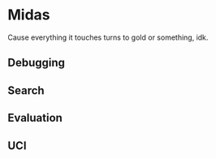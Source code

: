 # Midas
Cause everything it touches turns to gold or something, idk.

## Debugging
## Search
## Evaluation
## UCI
